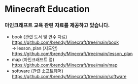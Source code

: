 # Minecraft Education
### 마인크래프트 교육 관련 자료를 제공하고 있습니다.

- book (관련 도서 및 연수 자료) https://github.com/brendy/Minecraft/tree/main/book <br>
-> lesson_plan (지도안) https://github.com/brendy/Minecraft/tree/main/lesson_plan
- map (마인크래프트 맵) https://github.com/brendy/Minecraft/tree/main/map
- software (관련 소프트웨어) https://github.com/brendy/Minecraft/tree/main/software
